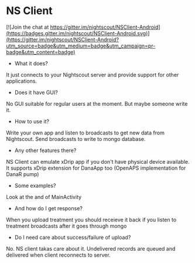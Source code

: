 NS Client
===========

[![Join the chat at https://gitter.im/nightscout/NSClient-Android](https://badges.gitter.im/nightscout/NSClient-Android.svg)](https://gitter.im/nightscout/NSClient-Android?utm_source=badge&utm_medium=badge&utm_campaign=pr-badge&utm_content=badge)

 - What it does?
 
 It just connects to your Nightscout server and provide support for other applications.
 
 - Does it have GUI?
 
 No GUI suitable for regular users at the moment. But maybe someone write it.
 
 - How to use it?
 
 Write your own app and listen to broadcasts to get new data from Nightscout. Send broadcasts to write to mongo database.
 
 - Any other features there?
 
 NS Client can emulate xDrip app if you don't have physical device available. It supports xDrip extension for DanaApp too (OpenAPS implementation for DanaR pump)
 
 - Some examples?
 
 Look at the and of MainActivity
 
 - And how do I get response?
 
 When you upload treatment you should receieve it back if you listen to treatment broadcasts after it goes through mongo
 
 - Do I need care about success/failure of upload?
 
 No. NS client takas care about it. Undelivered records are queued and delivered when client reconnects to server.
